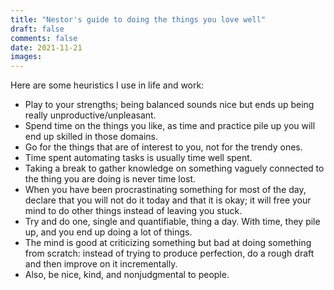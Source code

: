 ```yaml
---
title: "Nestor's guide to doing the things you love well"
draft: false
comments: false
date: 2021-11-21
images:
---
```


Here are some heuristics I use in life and work:

- Play to your strengths; being balanced sounds nice but ends up being really unproductive/unpleasant.
- Spend time on the things you like, as time and practice pile up you will end up skilled in those domains.
- Go for the things that are of interest to you, not for the trendy ones.
- Time spent automating tasks is usually time well spent.
- Taking a break to gather knowledge on something vaguely connected to the thing you are doing is never time lost.
- When you have been procrastinating something for most of the day, declare that you will not do it today and that it is okay; it will free your mind to do other things instead of leaving you stuck.
- Try and do one, single and quantifiable, thing a day. With time, they pile up, and you end up doing a lot of things.
- The mind is good at criticizing something but bad at doing something from scratch: instead of trying to produce perfection, do a rough draft and then improve on it incrementally.
- Also, be nice, kind, and nonjudgmental to people.

